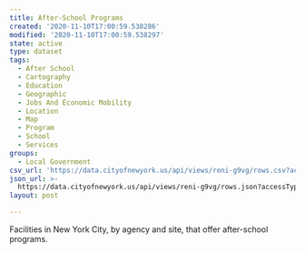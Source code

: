 ```yaml
---
title: After-School Programs
created: '2020-11-10T17:00:59.538286'
modified: '2020-11-10T17:00:59.538297'
state: active
type: dataset
tags:
  - After School
  - Cartography
  - Education
  - Geographic
  - Jobs And Economic Mobility
  - Location
  - Map
  - Program
  - School
  - Services
groups:
  - Local Government
csv_url: 'https://data.cityofnewyork.us/api/views/reni-g9vg/rows.csv?accessType=DOWNLOAD'
json_url: >-
  https://data.cityofnewyork.us/api/views/reni-g9vg/rows.json?accessType=DOWNLOAD
layout: post

---
```

Facilities in New York City, by agency and site, that offer after-school programs.
